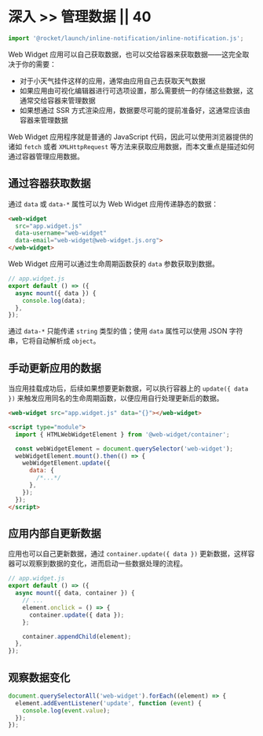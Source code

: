# 深入 >> 管理数据 || 40

```js script
import '@rocket/launch/inline-notification/inline-notification.js';
```

Web Widget 应用可以自己获取数据，也可以交给容器来获取数据——这完全取决于你的需要：

- 对于小天气挂件这样的应用，通常由应用自己去获取天气数据
- 如果应用由可视化编辑器进行可选项设置，那么需要统一的存储这些数据，这通常交给容器来管理数据
- 如果想通过 SSR 方式渲染应用，数据要尽可能的提前准备好，这通常应该由容器来管理数据

Web Widget 应用程序就是普通的 JavaScript 代码，因此可以使用浏览器提供的诸如 `fetch` 或者 `XMLHttpRequest` 等方法来获取应用数据，而本文重点是描述如何通过容器管理应用数据。

## 通过容器获取数据

通过 `data` 或 `data-*` 属性可以为 Web Widget 应用传递静态的数据：

```html
<web-widget
  src="app.widget.js"
  data-username="web-widget"
  data-email="web-widget@web-widget.js.org">
</web-widget>
```

Web Widget 应用可以通过生命周期函数获的 `data` 参数获取到数据。

```js
// app.widget.js
export default () => ({
  async mount({ data }) {
    console.log(data);
  },
});
```

<inline-notification type="tip">

通过 `data-*` 只能传递 `string` 类型的值；使用 `data` 属性可以使用 JSON 字符串，它将自动解析成 `object`。

</inline-notification>

## 手动更新应用的数据

当应用挂载成功后，后续如果想要更新数据，可以执行容器上的 `update({ data })` 来触发应用同名的生命周期函数，以便应用自行处理更新后的数据。

```html
<web-widget src="app.widget.js" data="{}"></web-widget>

<script type="module">
  import { HTMLWebWidgetElement } from '@web-widget/container';

  const webWidgetElement = document.querySelector('web-widget');
  webWidgetElement.mount().then(() => {
    webWidgetElement.update({
      data: {
        /*...*/
      },
    });
  });
</script>
```

## 应用内部自更新数据

应用也可以自己更新数据，通过 `container.update({ data })` 更新数据，这样容器可以观察到数据的变化，进而启动一些数据处理的流程。

```js
// app.widget.js
export default () => ({
  async mount({ data, container }) {
    // ...
    element.onclick = () => {
      container.update({ data });
    };

    container.appendChild(element);
  },
});
```

## 观察数据变化

```js
document.querySelectorAll('web-widget').forEach((element) => {
  element.addEventListener('update', function (event) {
    console.log(event.value);
  });
});
```
